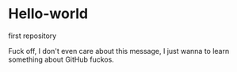 # Hello-world
first repository

Fuck off, I don't even care about this message, I just wanna to learn something about GitHub fuckos. 
